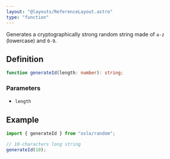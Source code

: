 ```yaml
---
layout: "@layouts/ReferenceLayout.astro"
type: "function"
---
```


Generates a cryptographically strong random string made of `a-z` (lowercase) and `0-9`.

## Definition

```ts
function generateId(length: number): string;
```

### Parameters

- `length`

## Example

```ts
import { generateId } from "oslo/random";

// 10-characters long string
generateId(10);
```
